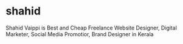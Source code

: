 # shahid
Shahid Vaippi is Best and Cheap Freelance Website Designer, Digital Marketer, Social Media Promotior, Brand Designer in Kerala
